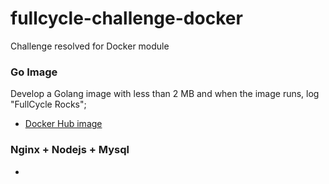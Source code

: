 # fullcycle-challenge-docker
Challenge resolved for Docker module

### Go Image
Develop a Golang image with less than 2 MB and when the image runs, log "FullCycle Rocks";
- [Docker Hub image](https://hub.docker.com/repository/docker/031399/codeeducation)

### Nginx + Nodejs + Mysql
- 